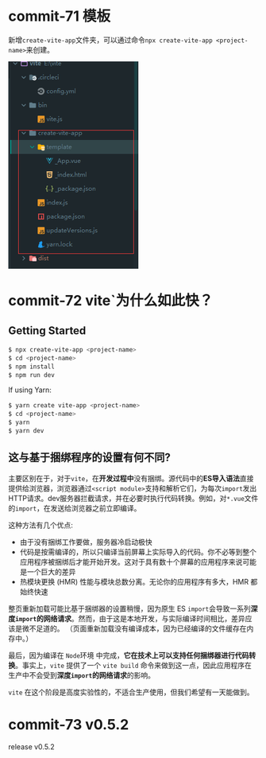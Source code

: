 # commit-71 模板

新增```create-vite-app```文件夹，可以通过命令`npx create-vite-app <project-name>`来创建。

![image-20210730051910514](./temp.png)

# commit-72 vite`为什么如此快？

## Getting Started

```bash
$ npx create-vite-app <project-name>
$ cd <project-name>
$ npm install
$ npm run dev
```

If using Yarn:

```bash
$ yarn create vite-app <project-name>
$ cd <project-name>
$ yarn
$ yarn dev
```

## 这与基于捆绑程序的设置有何不同?

主要区别在于，对于`vite`，在**开发过程中**没有捆绑。源代码中的**ES导入语法**直接提供给浏览器，浏览器通过`<script module>`支持和解析它们，为每次`import`发出HTTP请求。dev服务器拦截请求，并在必要时执行代码转换。例如，对`*.vue`文件的`import`，在发送给浏览器之前立即编译。

这种方法有几个优点:

- 由于没有捆绑工作要做，服务器冷启动极快
- 代码是按需编译的，所以只编译当前屏幕上实际导入的代码。你不必等到整个应用程序被捆绑后才能开始开发。这对于具有数十个屏幕的应用程序来说可能是一个巨大的差异
- 热模块更换 (HMR) 性能与模块总数分离。无论你的应用程序有多大，HMR 都始终快速

整页重新加载可能比基于捆绑器的设置稍慢，因为原生 ES `import`会导致一系列**深度`import`的网络请求**。然而，由于这是本地开发，与实际编译时间相比，差异应该是微不足道的。 （页面重新加载没有编译成本，因为已经编译的文件缓存在内存中。）

最后，因为编译在 `Node`环境 中完成，**它在技术上可以支持任何捆绑器进行代码转换**。事实上，`vite` 提供了一个 `vite build` 命令来做到这一点，因此应用程序在生产中不会受到**深度`import`的网络请求**的影响。

`vite` 在这个阶段是高度实验性的，不适合生产使用，但我们希望有一天能做到。

# commit-73 v0.5.2

release v0.5.2


